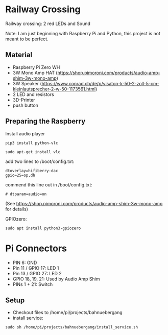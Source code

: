 # Railway Crossing
Railway crossing: 2 red LEDs and Sound

Note: I am just beginning with Raspberry Pi and Python, this project is not meant to be perfect. 

## Material
- Raspberry Pi Zero WH
- 3W Mono Amp HAT (https://shop.pimoroni.com/products/audio-amp-shim-3w-mono-amp)
- 3W Speaker (https://www.conrad.ch/de/p/visaton-k-50-2-zoll-5-cm-kleinlautsprecher-2-w-50-1173561.html)
- 2 LED and resistors
- 3D-Printer
- push button

## Preparing the Raspberry

Install audio player
```
pip3 install python-vlc

sudo apt-get install vlc
```

add two lines to /boot/config.txt:
```
dtoverlay=hifiberry-dac
gpio=25=op,dh
```

commend this line out in /boot/config.txt:
```
# dtparam=audio=on
```
(See https://shop.pimoroni.com/products/audio-amp-shim-3w-mono-amp for details)

GPIOzero:
```
sudo apt install python3-gpiozero
```

# Pi Connectors
- PIN 6: GND
- Pin 11 / GPIO 17: LED 1
- Pin 13 / GPIO 27: LED 2
- GPIO 18, 19, 21: Used by Audio Amp Shim
- PINs 1 + 21: Switch

## Setup
- Checkout files to /home/pi/projects/bahnuebergang
- install service: 
````
sudo sh /home/pi/projects/bahnuebergang/install_service.sh
````
